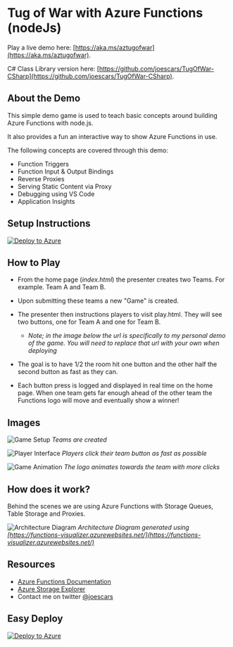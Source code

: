 # Tug of War with Azure Functions (nodeJs) #

Play a live demo here: [https://aka.ms/aztugofwar](https://aka.ms/aztugofwar).

C# Class Library version here: [https://github.com/joescars/TugOfWar-CSharp](https://github.com/joescars/TugOfWar-CSharp).

## About the Demo ##

This simple demo game is used to teach basic concepts around building Azure Functions with node.js. 

It also provides a fun an interactive way to show Azure Functions in use. 

The following concepts are covered through this demo:

- Function Triggers
- Function Input & Output Bindings
- Reverse Proxies
- Serving Static Content via Proxy
- Debugging using VS Code
- Application Insights

## Setup Instructions ##

[![Deploy to Azure](https://azuredeploy.net/deploybutton.svg)](https://azuredeploy.net/)

## How to Play ##

- From the home page (*index.html*) the presenter creates two Teams. For example. Team A and Team B. 

- Upon submitting these teams a new "Game" is created. 

- The presenter then instructions players to visit play.html. They will see two buttons, one for Team A and one for Team B. 
    - *Note; in the image below the url is specifically to my personal demo of the game. You will need to replace that url with your own when deploying*

- The goal is to have 1/2 the room hit one button and the other half the second button as fast as they can. 

- Each button press is logged and displayed in real time on the home page. When one team gets far enough ahead of the other team the Functions logo will move and eventually show a winner! 

## Images ##

![Game Setup](_static/game-setup.png)
*Teams are created*

![Player Interface](_static/game-interface.png)
*Players click their team button as fast as possible*

![Game Animation](_static/game-animation.gif)
*The logo animates towards the team with more clicks*

## How does it work? ##

Behind the scenes we are using Azure Functions with Storage Queues, Table Storage and Proxies.

![Architecture Diagram](_static/arch-diagram.png)
*Architecture Diagram generated using [https://functions-visualizer.azurewebsites.net/](https://functions-visualizer.azurewebsites.net/)*

## Resources ##

- [Azure Functions Documentation](https://docs.microsoft.com/en-us/azure/azure-functions/)
- [Azure Storage Explorer](http://storageexplorer.com/)
- Contact me on twitter [@joescars](https://www.twitter.com/joescars)

## Easy Deploy ##
[![Deploy to Azure](https://azuredeploy.net/deploybutton.svg)](https://azuredeploy.net/)